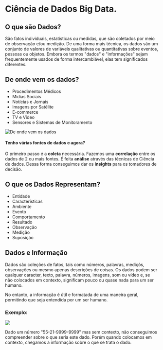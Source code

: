 # Ciência de Dados Big Data.

<div>

## O que são Dados?
São fatos individuais, estatísticas ou medidas, que são coletados por meio de observação e/ou medição. 
De uma forma mais técnica, os dados são um conjunto de valores de variáveis qualitativas ou quantitativas sobre eventos, pessoas ou objetos. 
Embora os termos "dados" e "informações" sejam frequentemente usados de forma intercambiável, elas tem significados diferentes.

## De onde vem os dados?
  * Procedimentos Médicos
  * Mídias Sociais 
  * Notícias e Jornais
  * Imagens por Satélite
  * E-commerce
  * TV e Vídeo
  * Sensores e Sistemas de Monitoramento

![De onde vem os dados](https://user-images.githubusercontent.com/110253107/212936767-72f504e0-3e1e-4317-b7c1-f8d4c7a68352.png)

#### Tenho várias fontes de dados e agora?
O primeiro passo é a **coleta** necessária. Fazemos uma **correlação** entre os dados de 2 ou mais fontes. É feita **análise** através das técnicas de Ciência de dados. Dessa forma conseguimos dar os **insights** para os tomadores de decisão. 

## O que os Dados Representam?
  * Entidade
  * Características
  * Ambiente
  * Evento
  * Comportamento
  * Resultado
  * Observação
  * Medição
  * Suposição

## Dados e Informação
Dados são coleções de fatos, tais como números, palavras, mediçõs, observações ou mesmo apenas descrições de coisas. Os dados podem ser qualquer caracter, texto, palavra, números, imagens, som ou vídeo e, se não colocados em contexto, significam pouco ou quase nada para um ser humano. <br/>

No entanto, a informação é útil e formatada de uma maneira geral, permitindo que seja entendida por um ser humano. <br/>

### Exemplo:
<img src="https://github.com/viniciuswshibuta/IntruducaoCienciaDeDados-DSA/issues/3#issue-1536717696.png"/>

Dado um número "55-21-9999-9999" mas sem contexto, não conseguimos compreender sobre o que seria este dado. Porém quando colocamos em contexto, chegamos a informação sobre o que se trata o dado. 


</div>
